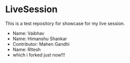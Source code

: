 # LiveSession
This is a test repository for showcase for my live session. 
- Name: Vaibhav
- Name: Himanshu Shankar
- Contributor: Mahen Gandhi
- Name: RItesh
- which i forked just now!!!